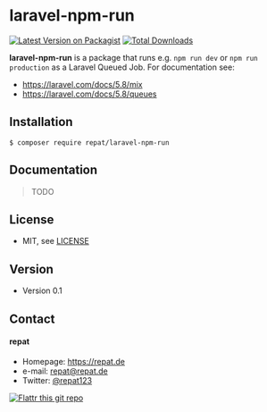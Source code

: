 # laravel-npm-run
[![Latest Version on Packagist](https://img.shields.io/packagist/v/repat/laravel-npm-run.svg?style=flat-square)](https://packagist.org/packages/repat/laravel-npm-run)
[![Total Downloads](https://img.shields.io/packagist/dt/repat/laravel-npm-run.svg?style=flat-square)](https://packagist.org/packages/repat/laravel-npm-run)

**laravel-npm-run** is a package that runs e.g. `npm run dev` or `npm run production` as a Laravel Queued Job. For documentation see:

* https://laravel.com/docs/5.8/mix
* https://laravel.com/docs/5.8/queues

## Installation
`$ composer require repat/laravel-npm-run`

## Documentation

> TODO

## License
* MIT, see [LICENSE](https://github.com/repat/laravel-npm-run/blob/master/LICENSE)

## Version
* Version 0.1

## Contact
#### repat
* Homepage: https://repat.de
* e-mail: repat@repat.de
* Twitter: [@repat123](https://twitter.com/repat123 "repat123 on twitter")

[![Flattr this git repo](http://api.flattr.com/button/flattr-badge-large.png)](https://flattr.com/submit/auto?user_id=repat&url=https://github.com/repat/laravel-npm-run&title=laravel-npm-run&language=&tags=github&category=software)
